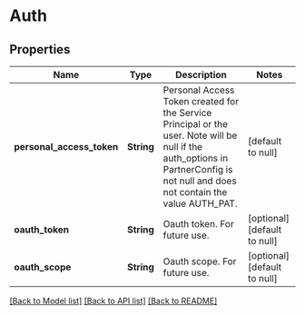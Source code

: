 # Auth
## Properties

| Name | Type | Description | Notes |
|------------ | ------------- | ------------- | -------------|
| **personal\_access\_token** | **String** | Personal Access Token created for the Service Principal or the user. Note will be null if the auth_options in PartnerConfig is not null and does not contain the value AUTH_PAT.| [default to null] |
| **oauth\_token** | **String** | Oauth token. For future use. | [optional] [default to null] |
| **oauth\_scope** | **String** | Oauth scope. For future use. | [optional] [default to null] |

[[Back to Model list]](../README.md#documentation-for-models) [[Back to API list]](../README.md#documentation-for-api-endpoints) [[Back to README]](../README.md)

